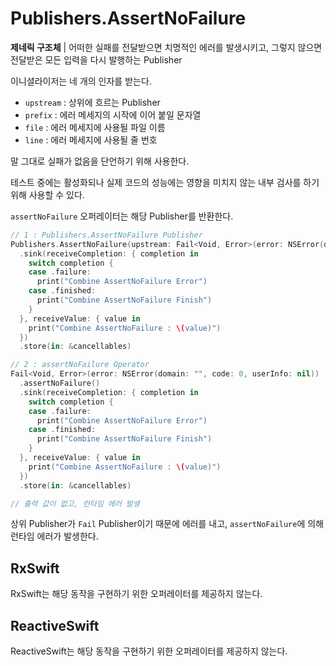 # Publishers.AssertNoFailure

**제네릭 구조체** | 어떠한 실패를 전달받으면 치명적인 에러를 발생시키고, 그렇지 않으면 전달받은 모든 입력을 다시 발행하는 Publisher

이니셜라이저는 네 개의 인자를 받는다.

- `upstream` : 상위에 흐르는 Publisher
- `prefix` : 에러 메세지의 시작에 이어 붙일 문자열
- `file` : 에러 메세지에 사용될 파일 이름
- `line` : 에러 메세지에 사용될 줄 번호

말 그대로 실패가 없음을 단언하기 위해 사용한다.

테스트 중에는 활성화되나 실제 코드의 성능에는 영향을 미치지 않는 내부 검사를 하기 위해 사용할 수 있다.

`assertNoFailure` 오퍼레이터는 해당 Publisher를 반환한다.

```swift
// 1 : Publishers.AssertNoFailure Publisher
Publishers.AssertNoFailure(upstream: Fail<Void, Error>(error: NSError(domain: "", code: 0, userInfo: nil)), prefix: "prefix", file: #file, line: #line)
  .sink(receiveCompletion: { completion in
    switch completion {
    case .failure:
      print("Combine AssertNoFailure Error")
    case .finished:
      print("Combine AssertNoFailure Finish")
    }
  }, receiveValue: { value in
    print("Combine AssertNoFailure : \(value)")
  })
  .store(in: &cancellables)

// 2 : assertNoFailure Operator
Fail<Void, Error>(error: NSError(domain: "", code: 0, userInfo: nil))
  .assertNoFailure()
  .sink(receiveCompletion: { completion in
    switch completion {
    case .failure:
      print("Combine AssertNoFailure Error")
    case .finished:
      print("Combine AssertNoFailure Finish")
    }
  }, receiveValue: { value in
    print("Combine AssertNoFailure : \(value)")
  })
  .store(in: &cancellables)

// 출력 값이 없고, 런타임 에러 발생
```

상위 Publisher가 `Fail` Publisher이기 때문에 에러를 내고, `assertNoFailure`에 의해 런타임 에러가 발생한다.

## RxSwift

RxSwift는 해당 동작을 구현하기 위한 오퍼레이터를 제공하지 않는다.

## ReactiveSwift

ReactiveSwift는 해당 동작을 구현하기 위한 오퍼레이터를 제공하지 않는다.